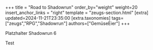 +++
title = "Road to Shadowrun"
order_by="weight"
weight=20
insert_anchor_links = "right"
template = "zeugs-section.html"
[extra]
updated=2024-11-21T23:35:00
[extra.taxonomies]
tags=["zeugs","RPG","Shadowrun"]
authors=["GemüseEier"]
+++

Platzhalter Shadowrun 6

<!-- more -->

Test


